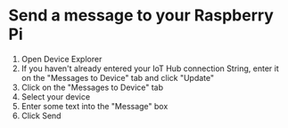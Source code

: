 # Send a message to your Raspberry Pi

1. Open Device Explorer
1. If you haven't already entered your IoT Hub connection String, enter it on the "Messages to Device" tab and click "Update"
1. Click on the "Messages to Device" tab
1. Select your device
1. Enter some text into the "Message" box
1. Click Send
